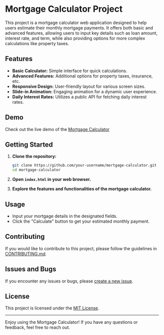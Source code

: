 # Mortgage Calculator Project

This project is a mortgage calculator web application designed to help users estimate their monthly mortgage payments. It offers both basic and advanced features, allowing users to input key details such as loan amount, interest rate, and term, while also providing options for more complex calculations like property taxes.

## Features

- **Basic Calculator:** Simple interface for quick calculations.
- **Advanced Features:** Additional options for property taxes, insurance, etc.
- **Responsive Design:** User-friendly layout for various screen sizes.
- **Slide-in Animation:** Engaging animation for a dynamic user experience.
- **Daily Interest Rates:** Utilizes a public API for fetching daily interest rates.

## Demo

Check out the live demo of the [Mortgage Calculator](https://github.com/hadep275/Simple-MortgageCalculator.git)

## Getting Started

1. **Clone the repository:**

    ```bash
    git clone https://github.com/your-username/mortgage-calculator.git
    cd mortgage-calculator
    ```

2. **Open `index.html` in your web browser.**

3. **Explore the features and functionalities of the mortgage calculator.**

## Usage

- Input your mortgage details in the designated fields.
- Click the "Calculate" button to get your estimated monthly payment.

## Contributing

If you would like to contribute to this project, please follow the guidelines in [CONTRIBUTING.md](CONTRIBUTING.md).

## Issues and Bugs

If you encounter any issues or bugs, please [create a new issue](https://github.com/hadep275/Simple-MortgageCalculator.git/issues).

## License

This project is licensed under the [MIT License](LICENSE).

---
Enjoy using the Mortgage Calculator! If you have any questions or feedback, feel free to reach out.

